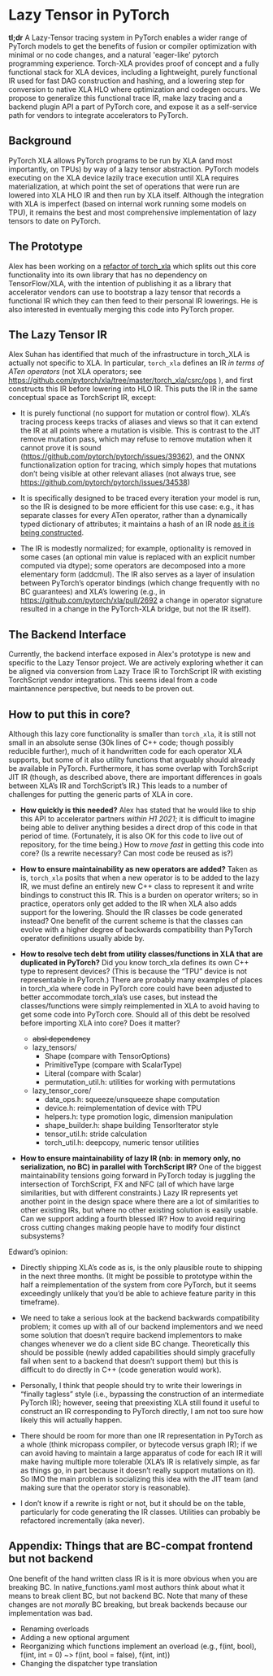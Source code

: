 # Lazy Tensor in PyTorch

**tl;dr** A Lazy-Tensor tracing system in PyTorch enables a wider range of PyTorch models to get the benefits of fusion or compiler optimization with minimal or no code changes, and a natural 'eager-like' pytorch programming experience.  Torch-XLA provides proof of concept and a fully functional stack for XLA devices, including a lightweight, purely functional IR used for fast DAG construction and hashing, and a lowering step for conversion to native XLA HLO where optimization and codegen occurs.  We propose to generalize this functional trace IR, make lazy tracing and a backend plugin API a part of PyTorch core, and expose it as a self-service path for vendors to integrate accelerators to PyTorch.

## Background

PyTorch XLA allows PyTorch programs to be run by XLA (and most
importantly, on TPUs) by way of a lazy tensor abstraction. PyTorch
models executing on the XLA device lazily trace execution until XLA
requires materialization, at which point the set of operations that were
run are lowered into XLA HLO IR and then run by XLA itself. Although the
integration with XLA is imperfect (based on internal work running some
models on TPU), it remains the best and most comprehensive
implementation of lazy tensors to date on PyTorch.

## The Prototype
Alex has been working on a [refactor of torch_xla](https://github.com/fairinternal/nnc_eager/tree/asuhan/lazy_core_only)
which splits out this core functionality into its own library that has
no dependency on TensorFlow/XLA, with the intention of publishing it as
a library that accelerator vendors can use to bootstrap a lazy tensor
that records a functional IR which they can then feed to their personal
IR lowerings. He is also interested in eventually merging this code into
PyTorch proper.

## The Lazy Tensor IR
Alex Suhan has identified that much of the infrastructure in torch_XLA
is actually not specific to XLA. In particular, `torch_xla` defines an IR
*in terms of ATen operators* (not XLA operators; see
https://github.com/pytorch/xla/tree/master/torch_xla/csrc/ops ), and
first constructs this IR before lowering into HLO IR. This puts the IR
in the same conceptual space as TorchScript IR, except:

* It is purely functional (no support for mutation or control flow).
  XLA’s tracing process keeps tracks of aliases and views so that it can
  extend the IR at all points where a mutation is visible. This is
  contrast to the JIT remove mutation pass, which may refuse to remove
  mutation when it cannot prove it is sound
  (https://github.com/pytorch/pytorch/issues/39362), and the ONNX
  functionalization option for tracing, which simply hopes that
  mutations don’t being visible at other relevant aliases (not always
  true, see https://github.com/pytorch/pytorch/issues/34538)

* It is specifically designed to be traced every iteration your model is
  run, so the IR is designed to be more efficient for this use case:
  e.g., it has separate classes for every ATen operator, rather than a
  dynamically typed dictionary of attributes; it maintains a hash of an
  IR node [as it is being constructed](https://github.com/pytorch/xla/blob/08ae1044c2a7e314895f9946104cbe399e096515/torch_xla/csrc/ir.cpp#L149).

* The IR is modestly normalized; for example, optionality is removed in
  some cases (an optional min value is replaced with an explicit number
  computed via dtype); some operators are decomposed into a more
  elementary form (addcmul). The IR also serves as a layer of insulation
  between PyTorch’s operator bindings (which change frequently with no
  BC guarantees) and XLA’s lowering (e.g., in
  https://github.com/pytorch/xla/pull/2692 a change in operator
  signature resulted in a change in the PyTorch-XLA bridge, but not the
  IR itself).

## The Backend Interface
Currently, the backend interface exposed in Alex's prototype is new and specific to the Lazy Tensor project. We are actively exploring whether it can be aligned via conversion from Lazy Trace IR to TorchScript IR with existing TorchScript vendor integrations.  This seems ideal from a code maintannence perspective, but needs to be proven out.

## How to put this in core?

Although this lazy core functionality is smaller than `torch_xla`, it is
still not small in an absolute sense (30k lines of C++ code; though
possibly reducible further), much of it handwritten code for each
operator XLA supports, but some of it also utility functions that
arguably should already be available in PyTorch. Furthermore, it has
some overlap with TorchScript JIT IR (though, as described above, there
are important differences in goals between XLA’s IR and TorchScript’s
IR.) This leads to a number of challenges for putting the generic parts
of XLA in core.

* **How quickly is this needed?** Alex has stated that he would like to
  ship this API to accelerator partners *within H1 2021*; it is
  difficult to imagine being able to deliver anything besides a direct
  drop of this code in that period of time. (Fortunately, it is also OK
  for this code to live out of repository, for the time being.) How to
  *move fast* in getting this code into core? (Is a rewrite necessary?
  Can most code be reused as is?)

* **How to ensure maintainability as new operators are added?** Taken as
  is, `torch_xla` posits that when a new operator is to be added to the
  lazy IR, we must define an entirely new C++ class to represent it and
  write bindings to construct this IR. This is a burden on operator
  writers; so in practice, operators only get added to the IR when XLA
  also adds support for the lowering. Should the IR classes be code
  generated instead? One benefit of the current scheme is that the
  classes can evolve with a higher degree of backwards compatibility
  than PyTorch operator definitions usually abide by.

* **How to resolve tech debt from utility classes/functions in XLA that
  are duplicated in PyTorch?** Did you know torch_xla defines its own
  C++ type to represent devices? (This is because the “TPU” device is
  not representable in PyTorch.) There are probably many examples of
  places in torch_xla where code in PyTorch core could have been
  adjusted to better accommodate torch_xla’s use cases, but instead the
  classes/functions were simply reimplemented in XLA to avoid having to
  get some code into PyTorch core. Should all of this debt be resolved
  before importing XLA into core? Does it matter?

    * ~~absl dependency~~
    * lazy_tensors/
        * Shape (compare with TensorOptions)
        * PrimitiveType (compare with ScalarType)
        * Literal (compare with Scalar)
        * permutation_util.h: utilities for working with permutations
    * lazy_tensor_core/
        * data_ops.h: squeeze/unsqueeze shape computation
        * device.h: reimplementation of device with TPU
        * helpers.h: type promotion logic, dimension manipulation
        * shape_builder.h: shape building TensorIterator style
        * tensor_util.h: stride calculation
        * torch_util.h: deepcopy, numeric tensor utilities

* **How to ensure maintainability of lazy IR (nb: in memory only, no
  serialization, no BC) in parallel with TorchScript IR?** One of the
  biggest maintainability tensions going forward in PyTorch today is
  juggling the intersection of TorchScript, FX and NFC (all of which
  have large similarities, but with different constraints.) Lazy IR
  represents yet another point in the design space where there are a lot
  of similarities to other existing IRs, but where no other existing
  solution is easily usable. Can we support adding a fourth blessed IR?
  How to avoid requiring cross cutting changes making people have to
  modify four distinct subsystems?

Edward’s opinion:

* Directly shipping XLA’s code as is, is the only plausible route to
  shipping in the next three months. (It might be possible to prototype
  within the half a reimplementation of the system from core PyTorch,
  but it seems exceedingly unlikely that you’d be able to achieve
  feature parity in this timeframe).

* We need to take a serious look at the backend backwards compatibility
  problem; it comes up with all of our backend implementors and we need
  some solution that doesn’t require backend implementors to make
  changes whenever we do a client side BC change. Theoretically this
  should be possible (newly added capabilities should simply gracefully
  fail when sent to a backend that doesn’t support them) but this is
  difficult to do directly in C++ (code generation would work).

* Personally, I think that people should try to write their lowerings in
  “finally tagless” style (i.e., bypassing the construction of an
  intermediate PyTorch IR); however, seeing that preexisting XLA still
  found it useful to construct an IR corresponding to PyTorch directly,
  I am not too sure how likely this will actually happen.

* There should be room for more than one IR representation in PyTorch as
  a whole (think micropass compiler, or bytecode versus graph IR); if we
  can avoid having to maintain a large apparatus of code for each IR it
  will make having multiple more tolerable (XLA’s IR is relatively
  simple, as far as things go, in part because it doesn’t really support
  mutations on it). So IMO the main problem is socializing this idea
  with the JIT team (and making sure that the operator story is
  reasonable).

* I don’t know if a rewrite is right or not, but it should be on the
  table, particularly for code generating the IR classes. Utilities can
  probably be refactored incrementally (aka never).

## Appendix: Things that are BC-compat frontend but not backend

One benefit of the hand written class IR is it is more obvious when you
are breaking BC. In native_functions.yaml most authors think about what
it means to break client BC, but not backend BC. Note that many of these
changes are not *morally* BC breaking, but break backends because our
implementation was bad.

* Renaming overloads
* Adding a new optional argument
* Reorganizing which functions implement an overload (e.g., f(int, bool), f(int, int = 0) ~> f(int, bool = false), f(int, int))
* Changing the dispatcher type translation
